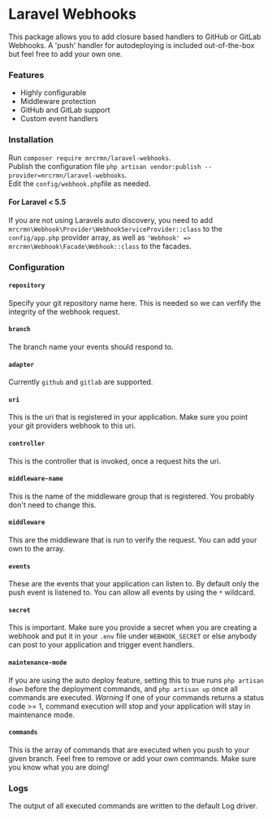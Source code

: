 # Laravel Webhooks
This package allows you to add closure based handlers to GitHub or GitLab Webhooks.
A 'push' handler for autodeploying is included out-of-the-box but feel free to add your own one.

### Features
* Highly configurable
* Middleware protection
* GitHub and GitLab support
* Custom event handlers

### Installation
Run `composer require mrcrmn/laravel-webhooks`.  
Publish the configuration file `php artisan vendor:publish --provider=mrcrmn/laravel-webhooks`.  
Edit the `config/webhook.php`file as needed.

#### For Laravel < 5.5
If you are not using Laravels auto discovery, you need to add `mrcrmn\Webhook\Provider\WebhookServiceProvider::class` to the `config/app.php` provider array, as well as `'Webhook' => mrcrmn\Webhook\Facade\Webhook::class` to the facades.


### Configuration

#### `repository`
Specify your git repository name here. This is needed so we can verfify the integrity of the webhook request.

#### `branch`
The branch name your events should respond to.

#### `adapter`
Currently `github` and `gitlab` are supported.

#### `uri`
This is the uri that is registered in your application. Make sure you point your git providers webhook to this uri.

#### `controller`
This is the controller that is invoked, once a request hits the uri.

#### `middleware-name`
This is the name of the middleware group that is registered. You probably don't need to change this.

#### `middleware`
This are the middleware that is run to verify the request. You can add your own to the array.

#### `events`
These are the events that your application can listen to.
By default only the push event is listened to. You can allow all events by using the `*` wildcard.

#### `secret`
This is important. Make sure you provide a secret when you are creating a webhook and put it in your `.env` file under `WEBHOOK_SECRET` or else anybody can post to your application and trigger event handlers.

#### `maintenance-mode`
If you are using the auto deploy feature, setting this to true runs `php artisan down` before the deployment commands, and `php artisan up` once all commands are executed.
*Warning*
If one of your commands returns a status code >= 1, command execution will stop and your application will stay in maintenance mode.

#### `commands`
This is the array of commands that are executed when you push to your given branch. Feel free to remove or add your own commands. Make sure you know what you are doing!

### Logs
The output of all executed commands are written to the default Log driver.
